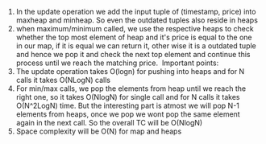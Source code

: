 1. In the update operation we add the input tuple of (timestamp, price) into maxheap and minheap. So even the outdated tuples also reside in heaps
2. when maximum/minimum called, we use the respective heaps to check whether the top most element of heap and it's price is equal to the one in our map, if it is equal we can return it, other wise it is a outdated tuple and hence we pop it and check the next top element and continue this process until we reach the matching price.
​
Important points:
1. The update operation takes O(logn) for pushing into heaps and for N calls it takes O(NLogN) calls
2. For min/max calls, we pop the elements from heap until we reach the right one, so it takes O(NlogN) for single call and for N calls it takes O(N^2LogN) time. But the interesting part is atmost we will pop N-1 elements from heaps, once we pop we wont pop the same element again in the next call. So the overall TC will be O(NlogN)
3. Space complexity will be O(N) for map and heaps
​